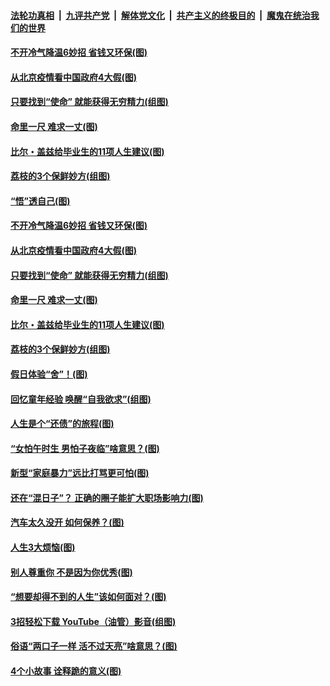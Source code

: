 

####  [法轮功真相](../../../../basic/blob/master/README.md?t=06221802) &nbsp;|&nbsp; [九评共产党](../../../../9ping.md/blob/master/README.md?t=06221802) &nbsp;|&nbsp; [解体党文化](../../../../jtdwh.md/blob/master/README.md?t=06221802)  &nbsp;|&nbsp; [共产主义的终极目的](../../../../gczydzjmd.md/blob/master/README.md?t=06221802) &nbsp;|&nbsp; [魔鬼在统治我们的世界](../../../../mgztzwmdsj.md/blob/master/README.md?t=06221802) 

#### [不开冷气降温6妙招 省钱又环保(图)](../pages/p8/937329.md?t=06221802) 

#### [从北京疫情看中国政府4大假(图)](../pages/p8/937196.md?t=06221802) 

#### [只要找到“使命” 就能获得无穷精力(组图)](../pages/p8/937159.md?t=06221802) 

#### [命里一尺 难求一丈(图)](../pages/p8/936782.md?t=06221802) 

#### [比尔・盖兹给毕业生的11项人生建议(图)](../pages/p8/936231.md?t=06221802) 

#### [荔枝的3个保鲜妙方(组图)](../pages/p8/936950.md?t=06221802) 

#### [“悟”透自己(图)](../pages/p8/936972.md?t=06221802) 

#### [不开冷气降温6妙招 省钱又环保(图)](../pages/p8/937329.md?t=06221802) 

#### [从北京疫情看中国政府4大假(图)](../pages/p8/937196.md?t=06221802) 

#### [只要找到“使命” 就能获得无穷精力(组图)](../pages/p8/937159.md?t=06221802) 

#### [命里一尺 难求一丈(图)](../pages/p8/936782.md?t=06221802) 

#### [比尔・盖兹给毕业生的11项人生建议(图)](../pages/p8/936231.md?t=06221802) 

#### [荔枝的3个保鲜妙方(组图)](../pages/p8/936950.md?t=06221802) 

#### [假日体验“舍”！(图)](../pages/p8/937183.md?t=06221802) 

#### [回忆童年经验 唤醒“自我欲求”(组图)](../pages/p8/937082.md?t=06221802) 

#### [人生是个“还债”的旅程(图)](../pages/p8/936768.md?t=06221802) 

#### [“女怕午时生 男怕子夜临”啥意思？(图)](../pages/p8/937081.md?t=06221802) 

#### [新型“家庭暴力”远比打骂更可怕(图)](../pages/p8/936230.md?t=06221802) 

#### [还在“混日子”？ 正确的圈子能扩大职场影响力(图)](../pages/p8/937049.md?t=06221802) 

#### [汽车太久没开 如何保养？(图)](../pages/p8/937035.md?t=06221802) 

#### [人生3大烦恼(图)](../pages/p8/936959.md?t=06221802) 

#### [别人尊重你 不是因为你优秀(图)](../pages/p8/936253.md?t=06221802) 

#### [“想要却得不到的人生”该如何面对？(图)](../pages/p8/936933.md?t=06221802) 

#### [3招轻松下载 YouTube（油管）影音(组图)](../pages/p8/936922.md?t=06221802) 

#### [俗语“两口子一样 活不过天亮”啥意思？(图)](../pages/p8/936917.md?t=06221802) 

#### [4个小故事 诠释跪的意义(图)](../pages/p8/936353.md?t=06221802) 

